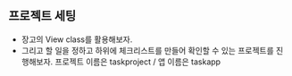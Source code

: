 ## 프로젝트 세팅
- 장고의 View class를 활용해보자. 
- 그리고 할 일을 정하고 하위에 체크리스트를 만들어 확인할 수 있는 프로젝트를 진행해보자. 프로젝트 이름은 taskproject / 앱 이름은 taskapp
